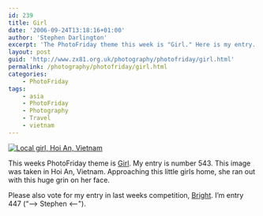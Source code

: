 ```yaml
---
id: 239
title: Girl
date: '2006-09-24T13:18:16+01:00'
author: 'Stephen Darlington'
excerpt: 'The PhotoFriday theme this week is "Girl." Here is my entry.'
layout: post
guid: 'http://www.zx81.org.uk/photography/photofriday/girl.html'
permalink: /photography/photofriday/girl.html
categories:
    - PhotoFriday
tags:
    - asia
    - PhotoFriday
    - Photography
    - Travel
    - vietnam
---
```


[![Local girl, Hoi An, Vietnam](https://i0.wp.com/farm6.staticflickr.com/5505/10817755893_6af8706284.jpg?resize=333%2C500)](http://www.flickr.com/photos/stephendarlington/10817755893/ "Local girl, Hoi An, Vietnam by stephendarlington, on Flickr")

This weeks PhotoFriday theme is [Girl](http://www.photofriday.com/archives/challenge/000599.php "PhotoFriday: Girl"). My entry is number 543. This image was taken in Hoi An, Vietnam. Approaching this little girls home, she ran out with this huge grin on her face.

Please also vote for my entry in last weeks competition, [Bright](http://www.photofriday.com/linkviewer.php?id=597 "PhotoFriday: Bright"). I’m entry 447 (“–&gt; Stephen &lt;--").